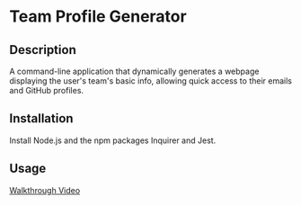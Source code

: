 # Team Profile Generator

## Description

A command-line application that dynamically generates a webpage displaying the user's team's basic info, allowing quick access to their emails and GitHub profiles.

## Installation

Install Node.js and the npm packages Inquirer and Jest.

## Usage

[Walkthrough Video](https://drive.google.com/file/d/1g30YKxZloTf0b7Wpc6pi8ECqzXqYBxri/view)
